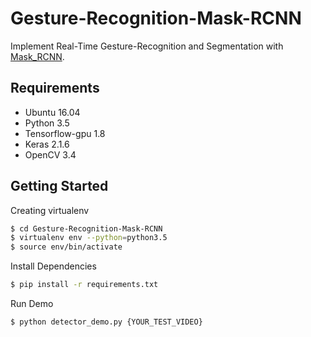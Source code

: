 # Gesture-Recognition-Mask-RCNN
Implement Real-Time Gesture-Recognition and Segmentation with [Mask_RCNN](https://github.com/matterport/Mask_RCNN).

## Requirements
- Ubuntu 16.04
- Python 3.5
- Tensorflow-gpu 1.8
- Keras 2.1.6
- OpenCV 3.4

## Getting Started
Creating virtualenv
```bash
$ cd Gesture-Recognition-Mask-RCNN
$ virtualenv env --python=python3.5
$ source env/bin/activate
```

Install Dependencies
```bash
$ pip install -r requirements.txt
```

Run Demo
```bash
$ python detector_demo.py {YOUR_TEST_VIDEO}
```

